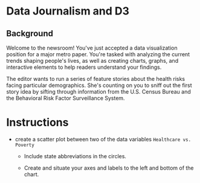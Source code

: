 # Data Journalism and D3

## Background

Welcome to the newsroom! You've just accepted a data visualization position for a major metro paper. You're tasked with analyzing the current trends shaping people's lives, as well as creating charts, graphs, and interactive elements to help readers understand your findings.

The editor wants to run a series of feature stories about the health risks facing particular demographics. She's counting on you to sniff out the first story idea by sifting through information from the U.S. Census Bureau and the Behavioral Risk Factor Surveillance System.

# Instructions
* create a scatter plot between two of the data variables `Healthcare vs. Poverty` 
  * Include state abbreviations in the circles.

  * Create and situate your axes and labels to the left and bottom of the chart.


